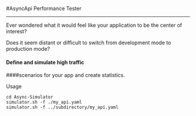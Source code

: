 #AsyncApi Performance Tester
___

Ever wondered what it would feel like your application to
be the center of interest?

Does it seem distant or difficult to switch from development mode
to production mode?

#### Define and simulate high traffic
####scenarios for your app and create statistics.

Usage

```
cd Async-Simulator
simulator.sh -f ./my_api.yaml 
simulator.sh -f ../subdirectory/my_api.yaml
```
